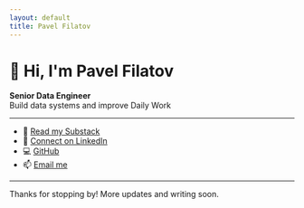 ```yaml
---
layout: default
title: Pavel Filatov
---
```


# 👋 Hi, I'm Pavel Filatov

**Senior Data Engineer**  
Build data systems and improve Daily Work

---

- 📝 [Read my Substack](#substack-link)
- 💼 [Connect on LinkedIn](#linkedin-link)
- 💻 [GitHub](#github-link)
- 📫 [Email me](mailto:#your-email)

---

Thanks for stopping by! More updates and writing soon.
